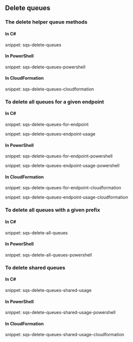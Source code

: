## Delete queues

### The delete helper queue methods

#### In C&#35;

snippet: sqs-delete-queues

#### In PowerShell

snippet: sqs-delete-queues-powershell

#### In CloudFormation

snippet: sqs-delete-queues-cloudformation

### To delete all queues for a given endpoint

#### In C&#35;

snippet: sqs-delete-queues-for-endpoint

snippet: sqs-delete-queues-endpoint-usage

#### In PowerShell

snippet: sqs-delete-queues-for-endpoint-powershell

snippet: sqs-delete-queues-endpoint-usage-powershell

#### In CloudFormation

snippet: sqs-delete-queues-for-endpoint-cloudformation

snippet: sqs-delete-queues-endpoint-usage-cloudformation

### To delete all queues with a given prefix

#### In C&#35;

snippet: sqs-delete-all-queues

#### In PowerShell

snippet: sqs-delete-all-queues-powershell

### To delete shared queues

#### In C&#35;

snippet: sqs-delete-queues-shared-usage

#### In PowerShell

snippet: sqs-delete-queues-shared-usage-powershell

#### In CloudFormation

snippet: sqs-delete-queues-shared-usage-cloudformation